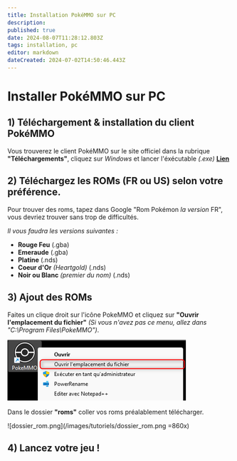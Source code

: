 ```yaml
---
title: Installation PokéMMO sur PC
description: 
published: true
date: 2024-08-07T11:28:12.803Z
tags: installation, pc
editor: markdown
dateCreated: 2024-07-02T14:50:46.443Z
---
```


# Installer PokéMMO sur PC


## 1) Téléchargement & installation du client PokéMMO

Vous trouverez le client PokéMMO sur le site officiel dans la rubrique **"Téléchargements"**, cliquez sur *Windows* et lancer l'éxécutable *(.exe)* **[Lien](https://pokemmo.com/fr/downloads/)**

## 2) Téléchargez les ROMs (FR ou US) selon votre préférence.

Pour trouver des roms, tapez dans Google "Rom Pokémon *la version* FR", vous devriez trouver sans trop de difficultés.

_Il vous faudra les versions suivantes :_

* **Rouge Feu** (.gba)
* **Emeraude** (.gba)
* **Platine** (.nds)
* **Coeur d'Or** *(Heartgold)* (.nds)
* **Noir ou Blanc** *(premier du nom)* (.nds)

## 3) Ajout des ROMs

Faites un clique droit sur l'icône PokeMMO et cliquez sur **"Ouvrir l'emplacement du fichier"** *(Si vous n'avez pas ce menu, allez dans "C:\Program Files\PokeMMO")*.

![acces_dossier.png](/images/tutoriels/acces_dossier.png)

Dans le dossier **"roms"** coller vos roms préalablement télécharger.

![dossier_rom.png](/images/tutoriels/dossier_rom.png =860x)

## 4) Lancez votre jeu !